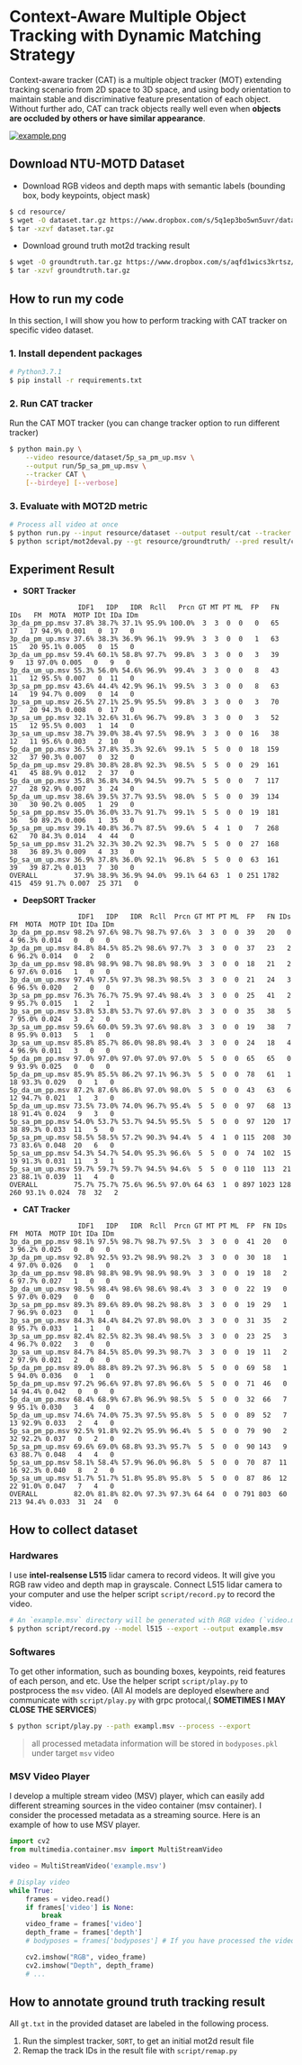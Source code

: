 # Context-Aware Multiple Object Tracking with Dynamic Matching Strategy

Context-aware tracker (CAT) is a multiple object tracker (MOT) extending tracking scenario from 2D space to 3D space, and using body orientation to maintain stable and discriminative feature presentation of each object. Without further ado, CAT can track objects really well even when **objects are occluded by others or have similar appearance**.  

[![example.png](https://i.imgur.com/nWQPFh9.png)](https://www.youtube.com/watch?v=QA1_ft5JmS4)

## Download NTU-MOTD Dataset
- Download RGB videos and depth maps with semantic labels (bounding box, body keypoints, object mask)
```bash
$ cd resource/
$ wget -O dataset.tar.gz https://www.dropbox.com/s/5q1ep3bo5wn5uvr/dataset.tar.gz?dl=1
$ tar -xzvf dataset.tar.gz
```
- Download ground truth mot2d tracking result
```bash
$ wget -O groundtruth.tar.gz https://www.dropbox.com/s/aqfd1wics3krtsz/groundtruth.tar.gz?dl=1
$ tar -xzvf groundtruth.tar.gz
```

## How to run my code
In this section, I will show you how to perform tracking with CAT tracker on specific video dataset.

### 1. Install dependent packages
```bash
# Python3.7.1
$ pip install -r requirements.txt
```
### 2. Run CAT tracker
Run the CAT MOT tracker (you can change tracker option to run different tracker)
```bash
$ python main.py \
    --video resource/dataset/5p_sa_pm_up.msv \
    --output run/5p_sa_pm_up.msv \
    --tracker CAT \
    [--birdeye] [--verbose]
```
### 3. Evaluate with MOT2D metric
```bash
# Process all video at once
$ python run.py --input resource/dataset --output result/cat --tracker CAT
$ python script/mot2deval.py --gt resource/groundtruth/ --pred result/cat
```

## Experiment Result
- **SORT Tracker**
```
                 IDF1   IDP   IDR  Rcll   Prcn GT MT PT ML  FP   FN IDs   FM  MOTA  MOTP IDt IDa IDm
3p_da_pm_pp.msv 37.8% 38.7% 37.1% 95.9% 100.0%  3  3  0  0   0   65  17   17 94.9% 0.001   0  17   0
3p_da_pm_up.msv 37.6% 38.3% 36.9% 96.1%  99.9%  3  3  0  0   1   63  15   20 95.1% 0.005   0  15   0
3p_da_um_pp.msv 59.4% 60.1% 58.8% 97.7%  99.8%  3  3  0  0   3   39   9   13 97.0% 0.005   0   9   0
3p_da_um_up.msv 55.3% 56.0% 54.6% 96.9%  99.4%  3  3  0  0   8   43  11   12 95.5% 0.007   0  11   0
3p_sa_pm_pp.msv 43.6% 44.4% 42.9% 96.1%  99.5%  3  3  0  0   8   63  14   19 94.7% 0.009   0  14   0
3p_sa_pm_up.msv 26.5% 27.1% 25.9% 95.5%  99.8%  3  3  0  0   3   70  17   20 94.3% 0.008   0  17   0
3p_sa_um_pp.msv 32.1% 32.6% 31.6% 96.7%  99.8%  3  3  0  0   3   52  15   12 95.5% 0.003   1  14   0
3p_sa_um_up.msv 38.7% 39.0% 38.4% 97.5%  98.9%  3  3  0  0  16   38  12   11 95.6% 0.003   2  10   0
5p_da_pm_pp.msv 36.5% 37.8% 35.3% 92.6%  99.1%  5  5  0  0  18  159  32   37 90.3% 0.007   0  32   0
5p_da_pm_up.msv 29.8% 30.8% 28.8% 92.3%  98.5%  5  5  0  0  29  161  41   45 88.9% 0.012   2  37   0
5p_da_um_pp.msv 35.8% 36.8% 34.9% 94.5%  99.7%  5  5  0  0   7  117  27   28 92.9% 0.007   3  24   0
5p_da_um_up.msv 38.6% 39.5% 37.7% 93.5%  98.0%  5  5  0  0  39  134  30   30 90.2% 0.005   1  29   0
5p_sa_pm_pp.msv 35.0% 36.0% 33.7% 91.7%  99.1%  5  5  0  0  19  181  36   50 89.2% 0.006   1  35   0
5p_sa_pm_up.msv 39.1% 40.8% 36.7% 87.5%  99.6%  5  4  1  0   7  268  62   70 84.3% 0.014   4  44   0
5p_sa_um_pp.msv 31.2% 32.3% 30.2% 92.3%  98.7%  5  5  0  0  27  168  38   36 89.3% 0.009   4  33   0
5p_sa_um_up.msv 36.9% 37.8% 36.0% 92.1%  96.8%  5  5  0  0  63  161  39   39 87.2% 0.013   7  30   0
OVERALL         37.9% 38.9% 36.9% 94.0%  99.1% 64 63  1  0 251 1782 415  459 91.7% 0.007  25 371   0
```
- **DeepSORT Tracker**
```
                 IDF1   IDP   IDR  Rcll  Prcn GT MT PT ML  FP   FN IDs   FM  MOTA  MOTP IDt IDa IDm
3p_da_pm_pp.msv 98.2% 97.6% 98.7% 98.7% 97.6%  3  3  0  0  39   20   0    4 96.3% 0.014   0   0   0
3p_da_pm_up.msv 84.8% 84.5% 85.2% 98.6% 97.7%  3  3  0  0  37   23   2    6 96.2% 0.014   0   2   0
3p_da_um_pp.msv 98.8% 98.9% 98.7% 98.8% 98.9%  3  3  0  0  18   21   2    6 97.6% 0.016   1   0   0
3p_da_um_up.msv 97.4% 97.5% 97.3% 98.3% 98.5%  3  3  0  0  21   24   3    6 96.5% 0.020   2   0   0
3p_sa_pm_pp.msv 76.3% 76.7% 75.9% 97.4% 98.4%  3  3  0  0  25   41   2    9 95.7% 0.015   1   2   1
3p_sa_pm_up.msv 53.8% 53.8% 53.7% 97.6% 97.8%  3  3  0  0  35   38   5    7 95.0% 0.024   3   2   0
3p_sa_um_pp.msv 59.6% 60.0% 59.3% 97.6% 98.8%  3  3  0  0  19   38   7    8 95.9% 0.013   5   1   0
3p_sa_um_up.msv 85.8% 85.7% 86.0% 98.8% 98.4%  3  3  0  0  24   18   4    4 96.9% 0.011   3   0   0
5p_da_pm_pp.msv 97.0% 97.0% 97.0% 97.0% 97.0%  5  5  0  0  65   65   0    9 93.9% 0.025   0   0   0
5p_da_pm_up.msv 85.9% 85.5% 86.2% 97.1% 96.3%  5  5  0  0  78   61   1   18 93.3% 0.029   0   1   0
5p_da_um_pp.msv 87.2% 87.6% 86.8% 97.0% 98.0%  5  5  0  0  43   63   6   12 94.7% 0.021   1   3   0
5p_da_um_up.msv 73.5% 73.0% 74.0% 96.7% 95.4%  5  5  0  0  97   68  13   18 91.4% 0.024   9   3   0
5p_sa_pm_pp.msv 54.0% 53.7% 53.7% 94.5% 95.5%  5  5  0  0  97  120  17   38 89.3% 0.033  11   5   0
5p_sa_pm_up.msv 58.5% 58.5% 57.2% 90.3% 94.4%  5  4  1  0 115  208  30   73 83.6% 0.048  20   6   0
5p_sa_um_pp.msv 54.3% 54.7% 54.0% 95.3% 96.6%  5  5  0  0  74  102  15   19 91.3% 0.031  11   3   1
5p_sa_um_up.msv 59.7% 59.7% 59.7% 94.5% 94.6%  5  5  0  0 110  113  21   23 88.1% 0.039  11   4   0
OVERALL         75.7% 75.7% 75.6% 96.5% 97.0% 64 63  1  0 897 1023 128  260 93.1% 0.024  78  32   2
```
- **CAT Tracker**
```
                 IDF1   IDP   IDR  Rcll  Prcn GT MT PT ML  FP  FN IDs   FM  MOTA  MOTP IDt IDa IDm
3p_da_pm_pp.msv 98.1% 97.5% 98.7% 98.7% 97.5%  3  3  0  0  41  20   0    3 96.2% 0.025   0   0   0
3p_da_pm_up.msv 92.8% 92.5% 93.2% 98.9% 98.2%  3  3  0  0  30  18   1    4 97.0% 0.026   0   1   0
3p_da_um_pp.msv 98.8% 98.8% 98.9% 98.9% 98.9%  3  3  0  0  19  18   2    6 97.7% 0.027   1   0   0
3p_da_um_up.msv 98.5% 98.4% 98.6% 98.6% 98.4%  3  3  0  0  22  19   0    5 97.0% 0.029   0   0   0
3p_sa_pm_pp.msv 89.3% 89.6% 89.0% 98.2% 98.8%  3  3  0  0  19  29   1    7 96.9% 0.023   0   1   0
3p_sa_pm_up.msv 84.3% 84.4% 84.2% 97.8% 98.0%  3  3  0  0  31  35   2    8 95.7% 0.033   1   1   0
3p_sa_um_pp.msv 82.4% 82.5% 82.3% 98.4% 98.5%  3  3  0  0  23  25   3    4 96.7% 0.022   3   0   0
3p_sa_um_up.msv 84.7% 84.5% 85.0% 99.3% 98.7%  3  3  0  0  19  11   2    2 97.9% 0.021   2   0   0
5p_da_pm_pp.msv 89.0% 88.8% 89.2% 97.3% 96.8%  5  5  0  0  69  58   1    5 94.0% 0.036   0   1   0
5p_da_pm_up.msv 97.2% 96.6% 97.8% 97.8% 96.6%  5  5  0  0  71  46   0   14 94.4% 0.042   0   0   0
5p_da_um_pp.msv 68.4% 68.9% 67.8% 96.9% 98.5%  5  5  0  0  32  66   7    9 95.1% 0.030   3   4   0
5p_da_um_up.msv 74.6% 74.0% 75.3% 97.5% 95.8%  5  5  0  0  89  52   7   13 92.9% 0.033   2   4   0
5p_sa_pm_pp.msv 92.5% 91.8% 92.2% 95.9% 96.4%  5  5  0  0  79  90   2   32 92.2% 0.037   0   2   0
5p_sa_pm_up.msv 69.6% 69.0% 68.8% 93.3% 95.7%  5  5  0  0  90 143   9   63 88.7% 0.048   4   4   0
5p_sa_um_pp.msv 58.1% 58.4% 57.9% 96.0% 96.8%  5  5  0  0  70  87  11   16 92.3% 0.040   8   2   0
5p_sa_um_up.msv 51.7% 51.7% 51.8% 95.8% 95.8%  5  5  0  0  87  86  12   22 91.0% 0.047   7   4   0
OVERALL         82.0% 81.8% 82.0% 97.3% 97.3% 64 64  0  0 791 803  60  213 94.4% 0.033  31  24   0
```

## How to collect dataset
### Hardwares
I use **intel-realsense L515** lidar camera to record videos. It will give you RGB raw video and depth map in grayscale. Connect L515 lidar camera to your computer and use the helper script `script/record.py` to record the video.
```bash
# An `example.msv` directory will be generated with RGB video (`video.mp4`) and depth video (`depth.mp4`) in it
$ python script/record.py --model l515 --export --output example.msv
```
### Softwares
To get other information, such as bounding boxes, keypoints, reid features of each person, and etc. Use the helper script `script/play.py` to postprocess the `msv` video. (All AI models are deployed elsewhere and communicate with `script/play.py` with grpc protocal,( **SOMETIMES I MAY CLOSE THE SERVICES**)
```bash
$ python script/play.py --path exampl.msv --process --export
```
> all processed metadata information will be stored in `bodyposes.pkl` under target `msv` video
### MSV Video Player
I develop a multiple stream video (MSV) player, which can easily add different streaming sources in the video container (msv container). I consider the processed metadata as a streaming source. Here is an example of how to use MSV player.
```python
import cv2
from multimedia.container.msv import MultiStreamVideo

video = MultiStreamVideo('example.msv')

# Display video
while True:
    frames = video.read()
    if frames['video'] is None:
        break
    video_frame = frames['video']
    depth_frame = frames['depth']
    # bodyposes = frames['bodyposes'] # If you have processed the video

    cv2.imshow("RGB", video_frame)
    cv2.imshow("Depth", depth_frame)
    # ...
```

## How to annotate ground truth tracking result
All `gt.txt` in the provided dataset are labeled in the following process.
1. Run the simplest tracker, `SORT`, to get an initial mot2d result file
2. Remap the track IDs in the result file with `script/remap.py`
